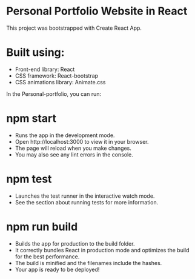 # Personal Portfolio Website in React
This project was bootstrapped with Create React App.

# Built using:
- Front-end library: React
- CSS framework: React-bootstrap
- CSS animations library: Animate.css

In the Personal-portfolio, you can run:
# **npm start**
- Runs the app in the development mode.
- Open http://localhost:3000 to view it in your browser.
- The page will reload when you make changes.
- You may also see any lint errors in the console.

# **npm test**
- Launches the test runner in the interactive watch mode.
- See the section about running tests for more information.

# **npm run build**
- Builds the app for production to the build folder.
- It correctly bundles React in production mode and optimizes the build for the best performance.
- The build is minified and the filenames include the hashes.
- Your app is ready to be deployed!
